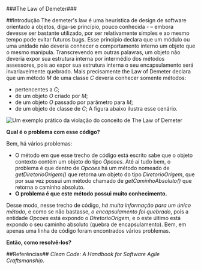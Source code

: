 ###The Law of Demeter###

##Introdução
The demeter's law é uma heurística de design de software orientado a objetos, diga-se princípio, pouco conhecida - – embora devesse ser bastante utilizado, por ser relativamente simples e ao mesmo tempo pode evitar futuros bugs.
  Esse princípio declara que um módulo ou uma unidade não deveria conhecer o comportamento interno um objeto que o mesmo manipula. 
Transcrevendo em outras palavras, um objeto não deveria expor sua estrutura interna por intermédio dos métodos assessores, pois ao expor sua estrutura interna o seu encapsulamento será invariavelmente quebrado.
Mais precisamente the Law of Demeter declara que um método *M* de uma classe *C* deveria conhecer somente métodos:
- pertencentes a *C*;
- de um objeto *O* criado por *M*;
- de um objeto *O* passado por parâmetro para *M*;
- de um objeto de classe de *C*;
A figura abaixo ilustra esse cenário.

![Um exemplo prático da violação do conceito de The Law of Demeter](http://imagizer.imageshack.us/v2/665x29q90/903/7S5gXP.png)

__Qual é o problema com esse código?__

Bem, há vários problemas:
* O método em que esse trecho de código está escrito sabe que o objeto contexto contém um objeto do tipo _Opcoes_. Até aí tudo bem, o problema é que dentro de _Opcoes_ há um método nomeado de _getDiretorioOrigem()_ que retorna um objeto do tipo _DiretorioOrigem_, que por sua vez possui um método chamado de _getCaminhoAbsoluto()_ que retorna o caminho absoluto.
* __O problema é que este método possui muito conhecimento.__ 

Desse modo, nesse trecho de código, *há muita informação para um único método*, e como se não bastasse, *o encapsulamento foi quebrado*, pois a entidade _Opcoes_ está expondo o _DiretorioOrigem_, e o este último está expondo o seu caminho absoluto (quebra de encapsulamento).
Bem, em apenas uma linha de código foram encontrados vários problemas. 

__Então, como resolvê-los?__


##Referências##
_Clean Code: A Handbook for Software Agile Craftsmanship._
